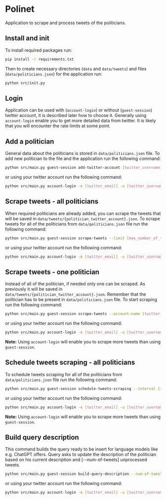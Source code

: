 # Polinet

Application to scrape and process tweets of the politicians.

## Install and init

To install required packages run:

```bash
pip install -r requirements.txt
```

Then to create necessary directories (`data` and `data/tweets`) and files (`data/politicians.json`) for the application run:

```bash
python src/init.py
```

## Login

Application can be used with (`account-login`) or without (`guest-session`) twitter account, it is described later how to choose it. Generally using `account-login` enable you to get more detailed data from twitter. It is likely that you will encounter the rate limits at some point.

## Add a politician

General data about the politicians is stored in `data/politicians.json` file. To add new politician to the file and the application run the following command:

```bash
python src/main.py guest-session add-twitter-account [twitter_username] [politcal_party]
```

or using your twitter account run the following command:

```bash
python src/main.py account-login -e [twitter_email] -u [twitter_username] -p [twitter_password] add-twitter-account [twitter_username] [politcal_party]
```

## Scrape tweets - all politicians

When required politicians are already added, you can scrape the tweets that will be saved in `data/tweets/{politician_twitter_account}.json`. To scrape tweets for all of the politicians from `data/politicians.json` file run the following command:

```bash
python src/main.py guest-session scrape-tweets --limit [max_number_of_tweets]
```

or using your twitter account run the following command:

```bash
python src/main.py account-login -e [twitter_email] -u [twitter_username] -p [twitter_password] scrape-tweets --limit [max_number_of_tweets]
```

## Scrape tweets - one politician

Instead of all of the politician, if needed only one can be scraped. As previously it will be saved in `data/tweets/{politician_twitter_account}.json`. Remember that the politician has to be present in `data/politicians.json` file. To start scraping run the following command:

```bash
python src/main.py guest-session scrape-tweets --account-name [twitter_username] --limit [max_number_of_tweets]
```

or using your twitter account run the following command:

```bash
python src/main.py account-login -e [twitter_email] -u [twitter_username] -p [twitter_password] scrape-tweets --account-name [twitter_username] --limit [max_number_of_tweets]
```

**Note:** Using `account-login` will enable you to scrape more tweets than using `guest-session`.

## Schedule tweets scraping - all politicians

To schedule tweets scraping for all of the politicians from `data/politicians.json` file run the following command:

```bash
python src/main.py guest-session schedule-tweets-scraping --interval [interval_in_minutes] --limit [max_number_of_tweets]
```

or using your twitter account run the following command:

```bash
python src/main.py account-login -e [twitter_email] -u [twitter_username] -p [twitter_password] schedule-tweets-scraping --interval [interval_in_minutes] --limit [max_number_of_tweets]
```

**Note:** Using `account-login` will enable you to scrape more tweets than using `guest-session`.

## Build query description

This command builds the query ready to be insert for language models like e.g. ChatGPT offers. Query asks to update the description of the politician based on his current description and [--num-of-tweets] unprocessed tweets.

```bash
python src/main.py guest-session build-query-description --num-of-tweets [num_of_tweets]
```

or using your twitter account run the following command:

```bash
python src/main.py account-login -e [twitter_email] -u [twitter_username] -p [twitter_password] build-query-description --num-of-tweets [num_of_tweets]
```